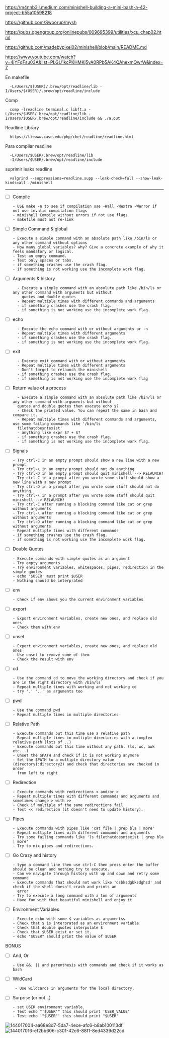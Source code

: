 https://m4nnb3ll.medium.com/minishell-building-a-mini-bash-a-42-project-b55a10598218

https://github.com/Swoorup/mysh

https://pubs.opengroup.org/onlinepubs/009695399/utilities/xcu_chap02.html

https://github.com/madebypixel02/minishell/blob/main/README.md

https://www.youtube.com/watch?v=4jYFqFsu03A&list=PLGU1kcPKHMKj5yA0RPb5AK4QAhexmQwrW&index=7



En makefile

      -L/Users/$(USER)/.brew/opt/readline/lib -I/Users/$(USER)/.brew/opt/readline/include

Comp

      comp -lreadline terminal.c libft.a -L/Users/$USER/.brew/opt/readline/lib -I/Users/$USER/.brew/opt/readline/include && ./a.out

Readline Library

      https://tiswww.case.edu/php/chet/readline/readline.html

Para compilar readline
   
      -L/Users/$USER/.brew/opt/readline/lib 
      -I/Users/$USER/.brew/opt/readline/include




suprimir leaks readline

      valgrind --suppressions=readline.supp --leak-check=full --show-leak-kinds=all ./minishell


------

- [ ] Compile

      - USE make -n to see if compilation use -Wall -Wextra -Werror if not use invalid compilation flags
      - minishell Compile without errors if not use flags
      - makefile must not re-link
      
- [ ] Simple Command & global

      - Execute a simple command with an absolute path like /bin/ls or any other command without options
      - How many global variables? why? Give a concrete example of why it feels mandatory or logical.
      - Test an empty command.
      - Test only spaces or tabs.
      - if something crashes use the crash flag.
      - if something is not working use the incomplete work flag.

- [ ] Arguments & history

        - Execute a simple command with an absolute path like /bin/ls or any other command with arguments but without
          quotes and double quotes
        - Repeat multiple times with different commands and arguments
        - if something crashes use the crash flag.
        - if something is not working use the incomplete work flag.

      
- [ ] echo

        - Execute the echo command with or without arguments or -n
        - Repeat multiple times with different arguments
        - if something crashes use the crash flag.
        - if something is not working use the incomplete work flag.


- [ ] exit
    
        - Execute exit command with or without arguments
        - Repeat multiple times with different arguments
        - Don't forget to relaunch the minishell
        - if something crashes use the crash flag.
        - if something is not working use the incomplete work flag
      
- [ ] Return value of a process

        - Execute a simple command with an absolute path like /bin/ls or any other command with arguments but without
        quotes and double quotes then execute echo $?
        - Check the printed value. You can repeat the same in bash and compare it.
        - Repeat multiple times with different commands and arguments, use some failing commands like '/bin/ls
        filethatdoesntexist'
        - anything like expr $? + $?
        - if something crashes use the crash flag.
        - if something is not working use the incomplete work flag.


- [ ] Signals

      - Try ctrl-C in an empty prompt should show a new line with a new prompt
      - Try ctrl-\ in an empty prompt should not do anything
      - Try ctrl-D in an empty prompt should quit minishell --> RELAUNCH!
      - Try ctrl-C in a prompt after you wrote some stuff should show a new line with a new prompt
      - Try ctrl-D in a prompt after you wrote some stuff should not do anything
      - Try ctrl-\ in a prompt after you wrote some stuff should quit minishell --> RELAUNCH!
      - Try ctrl-C after running a blocking command like cat or grep without arguments
      - Try ctrl-\ after running a blocking command like cat or grep without arguments
      - Try ctrl-D after running a blocking command like cat or grep without arguments
      - Repeat multiple times with different commands
      - if something crashes use the crash flag.
      - if something is not working use the incomplete work flag.


- [ ] Double Quotes

      - Execute commands with simple quotes as an argument
      - Try empty arguments
      - Try environment variables, whitespaces, pipes, redirection in the simple quotes
      - echo '$USER' must print $USER
      - Nothing should be interprated

- [ ] env

      - Check if env shows you the current environment variables

- [ ] export
    
      - Export environment variables, create new ones, and replace old ones
      - Check them with env

- [ ] unset
    
      - Export environment variables, create new ones, and replace old ones
      - Use unset to remove some of them
      - Check the result with env


- [ ] cd
    
      - Use the command cd to move the working directory and check if you are in the right directory with /bin/ls
      - Repeat multiple times with working and not working cd
      - try '.' '..' as arguments too


- [ ] pwd
 
      - Use the command pwd
      - Repeat multiple times in multiple directories

  
- [ ] Relative Path

      - Execute commands but this time use a relative path
      - Repeat multiple times in multiple directories with a complex relative path (lots of ..)
      - Execute commands but this time without any path. (ls, wc, awk etc...)
      - Unset the $PATH and check if it is not working anymore
      - Set the $PATH to a multiple directory value (directory1:directory2) and check that directories are checked in order
        from left to right

- [ ] Redirection
    
      - Execute commands with redirections < and/or >
      - Repeat multiple times with different commands and arguments and sometimes change > with >>
      - Check if multiple of the same redirections fail
      - Test << redirection (it doesn't need to update history).


- [ ] Pipes

      - Execute commands with pipes like 'cat file | grep bla | more'
      - Repeat multiple times with different commands and arguments
      - Try some failing commands like 'ls filethatdoesntexist | grep bla | more'
      - Try to mix pipes and redirections.


- [ ] Go Crazy and history
      
      - type a command line then use ctrl-C then press enter the buffer should be clean and nothing try to execute.
      - Can we navigate through history with up and down and retry some command
      - Execute commands that should not work like 'dsbksdgbksdghsd' and check if the shell doesn't crash and prints an
        error
      - Try to execute a long command with a ton of arguments
      - Have fun with that beautiful minishell and enjoy it


- [ ] Environment Variables

      - Execute echo with some $ variables as argumentss
      - Check that $ is interprated as an environment variable
      - Check that double quotes interpolate $
      - Check that $USER exist or set it.
      - echo "$USER" should print the value of $USER

BONUS

- [ ] And, Or

      - Use &&, || and parenthesis with commands and check if it works as bash


- [ ] WildCard

       - Use wildcards in arguments for the local directory.


- [ ] Surprise (or not...)
      
      - set USER environment variable.
      - Test echo "'$USER'" this should print 'USER_VALUE'
      - Test echo '"$USER"' this should print "$USER"




![144017004-aa68e8d7-5da7-4ece-afc6-b8ab100113df](https://github.com/tentaclepurple/Minishell/assets/116112114/c8a7150d-eb99-4cf0-bfec-85792c8dd939)
![144017016-ef2bb606-c301-42c6-88f1-8ed4339d22cd](https://github.com/tentaclepurple/Minishell/assets/116112114/c6bc01d7-6262-49c3-b946-6104c2089dab)
